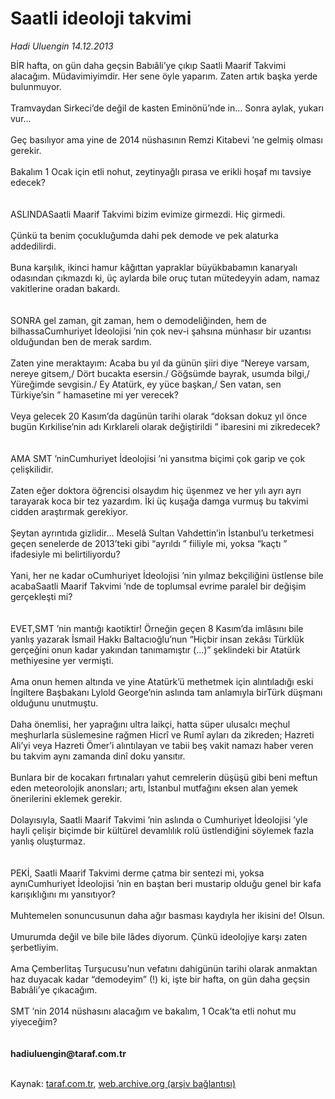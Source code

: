 # Saatli ideoloji takvimi

*Hadi Uluengin 14.12.2013*

<div class="yazi">BİR hafta, on gün daha geçsin Babıâli’ye çıkıp Saatli Maarif Takvimi alacağım. Müdavimiyimdir. Her sene öyle yaparım. Zaten artık başka yerde bulunmuyor.<br/><br/>Tramvaydan Sirkeci’de değil de kasten Eminönü’nde in... Sonra aylak, yukarı vur...<br/><br/>Geç basılıyor ama yine de 2014 nüshasının Remzi Kitabevi ’ne gelmiş olması gerekir.<br/><br/>Bakalım 1 Ocak için etli nohut, zeytinyağlı pırasa ve erikli hoşaf mı tavsiye edecek?<br/><br/><br/>ASLINDASaatli Maarif Takvimi bizim evimize girmezdi. Hiç girmedi.<br/><br/>Çünkü ta benim çocukluğumda dahi pek demode ve pek alaturka addedilirdi.<br/><br/>Buna karşılık, ikinci hamur kâğıttan yapraklar büyükbabamın kanaryalı odasından çıkmazdı ki, üç aylarda bile oruç tutan mütedeyyin adam, namaz vakitlerine oradan bakardı.<br/><br/><br/>SONRA gel zaman, git zaman, hem o demodeliğinden, hem de bilhassaCumhuriyet İdeolojisi ’nin çok nev-i şahsına münhasır bir uzantısı olduğundan ben de merak sardım.<br/><br/>Zaten yine meraktayım: Acaba bu yıl da günün şiiri diye “Nereye varsam, nereye gitsem,/ Dört bucakta esersin./ Göğsümde bayrak, usumda bilgi,/ Yüreğimde sevgisin./ Ey Atatürk, ey yüce başkan,/ Sen vatan, sen Türkiye’sin ” hamasetine mi yer verecek?<br/><br/>Veya gelecek 20 Kasım’da dagünün tarihi olarak “doksan dokuz yıl önce bugün Kırkilise’nin adı Kırklareli olarak değiştirildi ” ibaresini mi zikredecek?<br/><br/><br/>AMA SMT ’ninCumhuriyet İdeolojisi ’ni yansıtma biçimi çok garip ve çok çelişkilidir.<br/><br/>Zaten eğer doktora öğrencisi olsaydım hiç üşenmez ve her yılı ayrı ayrı tarayarak koca bir tez yazardım. İki üç kuşağa damga vurmuş bu takvimi cidden araştırmak gerekiyor.<br/><br/>Şeytan ayrıntıda gizlidir... Meselâ Sultan Vahdettin’in İstanbul’u terketmesi geçen senelerde de 2013’teki gibi “ayrıldı ” fiiliyle mi, yoksa “kaçtı ” ifadesiyle mi belirtiliyordu?<br/><br/>Yani, her ne kadar oCumhuriyet İdeolojisi ’nin yılmaz bekçiliğini üstlense bile acabaSaatli Maarif Takvimi ’nde de toplumsal evrime paralel bir değişim gerçekleşti mi?<br/><br/><br/>EVET,SMT ’nin mantığı kaotiktir! Örneğin geçen 8 Kasım’da imlâsını bile yanlış yazarak İsmail Hakkı Baltacıoğlu’nun “Hiçbir insan zekâsı Türklük gerçeğini onun kadar yakından tanımamıştır (...)” şeklindeki bir Atatürk methiyesine yer vermişti.<br/><br/>Ama onun hemen altında ve yine Atatürk’ü methetmek için alıntıladığı eski İngiltere Başbakanı Lylold George’nin aslında tam anlamıyla birTürk düşmanı olduğunu unutmuştu.<br/><br/>Daha önemlisi, her yaprağını ultra laikçi, hatta süper ulusalcı meçhul meşhurlarla süslemesine rağmen Hicrî ve Rumî ayları da zikreden; Hazreti Ali’yi veya Hazreti Ömer’i alıntılayan ve tabii beş vakit namazı haber veren bu takvim aynı zamanda dinî doku yansıtır.<br/><br/>Bunlara bir de kocakarı fırtınaları yahut cemrelerin düşüşü gibi beni meftun eden meteorolojik anonsları; artı, İstanbul mutfağını eksen alan yemek önerilerini eklemek gerekir.<br/><br/>Dolayısıyla, Saatli Maarif Takvimi ’nin aslında o Cumhuriyet İdeolojisi ’yle hayli çelişir biçimde bir kültürel devamlılık rolü üstlendiğini söylemek fazla yanlış oluşturmaz.<br/><br/><br/>PEKİ, Saatli Maarif Takvimi derme çatma bir sentezi mi, yoksa aynıCumhuriyet İdeolojisi ’nin en baştan beri mustarip olduğu genel bir kafa karışıklığını mı yansıtıyor?<br/><br/>Muhtemelen sonuncusunun daha ağır basması kaydıyla her ikisini de! Olsun.<br/><br/>Umurumda değil ve bile bile lâdes diyorum. Çünkü ideolojiye karşı zaten şerbetliyim.<br/><br/>Ama Çemberlitaş Turşucusu’nun vefatını dahigünün tarihi olarak anmaktan haz duyacak kadar “demodeyim” (!) ki, işte bir hafta, on gün daha geçsin Babıâli’ye çıkacağım.<br/><br/>SMT ’nin 2014 nüshasını alacağım ve bakalım, 1 Ocak’ta etli nohut mu yiyeceğim?<br/><br/><br/><b>hadiuluengin@taraf.com.tr</b><br/><br/>
</div>

Kaynak: [taraf.com.tr](http://www.taraf.com.tr/hadi-uluengin/makale-saatli-ideoloji-takvimi.htm), [web.archive.org (arşiv bağlantısı)](http://web.archive.org/web/20131214093938/http://www.taraf.com.tr/hadi-uluengin/makale-saatli-ideoloji-takvimi.htm)
